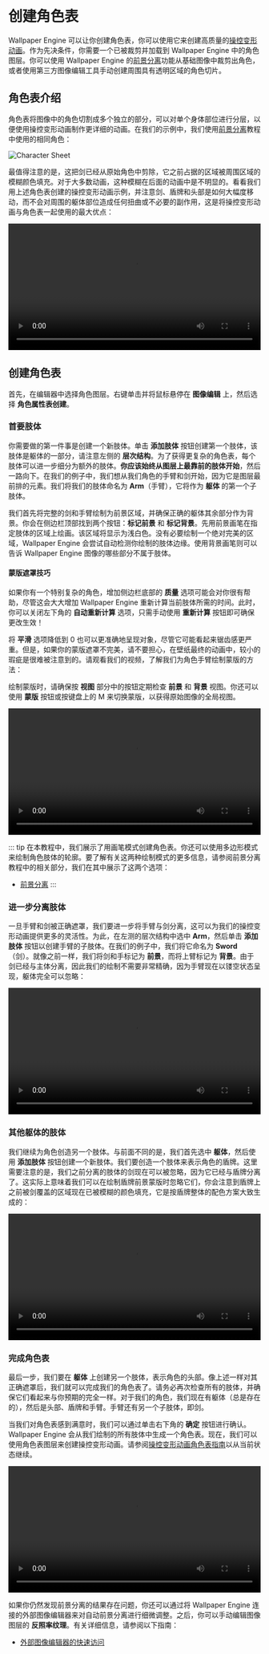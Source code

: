 # 创建角色表

Wallpaper Engine 可以让你创建角色表，你可以使用它来创建高质量的[操控变形动画](/wallpaper-engine-docs/scene/puppet-warp/introduction)。作为先决条件，你需要一个已被裁剪并加载到 Wallpaper Engine 中的角色图层。你可以使用 Wallpaper Engine 的[前景分离](/wallpaper-engine-docs/scene/image-preparation/foreground-separation)功能从基础图像中裁剪出角色，或者使用第三方图像编辑工具手动创建周围具有透明区域的角色切片。

## 角色表介绍

角色表将图像中的角色切割成多个独立的部分，可以对单个身体部位进行分层，以便使用操控变形动画制作更详细的动画。在我们的示例中，我们使用[前景分离](/wallpaper-engine-docs/scene/image-preparation/foreground-separation)教程中使用的相同角色：

![Character Sheet](/wallpaper-engine-docs/img/character-sheet-creation/character_sheet_example.png)

最值得注意的是，这把剑已经从原始角色中剪除，它之前占据的区域被周围区域的模糊颜色填充。对于大多数动画，这种模糊在后面的动画中是不明显的。看看我们用上述角色表创建的操控变形动画示例，并注意剑、盾牌和头部是如何大幅度移动，而不会对周围的躯体部位造成任何扭曲或不必要的副作用，这是将操控变形动画与角色表一起使用的最大优点：

<video width="100%" controls autoplay loop>
  <source :src="$withBase('/videos/character_sheet_puppet_warp.mp4')" type="video/mp4">
  Your browser does not support the video tag.
</video>


## 创建角色表

首先，在编辑器中选择角色图层。右键单击并将鼠标悬停在 **图像编辑** 上，然后选择 **角色属性表创建**。

### 首要肢体

你需要做的第一件事是创建一个新肢体。单击 **添加肢体** 按钮创建第一个肢体，该肢体是躯体的一部分，请注意左侧的 **层次结构**。为了获得更复杂的角色表，每个肢体可以进一步细分为额外的肢体。**你应该始终从图层上最靠前的肢体开始**，然后一路向下。在我们的例子中，我们想从我们角色的手臂和剑开始，因为它是图层最前排的元素。我们将我们的肢体命名为 **Arm**（手臂），它将作为 **躯体** 的第一个子肢体。

我们首先将完整的剑和手臂绘制为前景区域，并确保正确的躯体其余部分作为背景。你会在侧边栏顶部找到两个按钮：**标记前景** 和 **标记背景**。先用前景画笔在指定肢体的区域上绘画。该区域将显示为浅白色。没有必要绘制一个绝对完美的区域，Wallpaper Engine 会尝试自动检测你绘制的肢体边缘。使用背景画笔则可以告诉 Wallpaper Engine 图像的哪些部分不属于肢体。

#### 蒙版遮罩技巧

如果你有一个特别复杂的角色，增加侧边栏底部的 **质量** 选项可能会对你很有帮助，尽管这会大大增加 Wallpaper Engine 重新计算当前肢体所需的时间。此时，你可以关闭左下角的 **自动重新计算** 选项，只需手动使用 **重新计算** 按钮即可确保更改生效！

将 **平滑** 选项降低到 0 也可以更准确地呈现对象，尽管它可能看起来锯齿感更严重。但是，如果你的蒙版遮罩不完美，请不要担心，在壁纸最终的动画中，较小的瑕疵是很难被注意到的。请观看我们的视频，了解我们为角色手臂绘制蒙版的方法：

绘制蒙版时，请确保按 **视图** 部分中的按钮定期检查 **前景** 和 **背景** 视图。你还可以使用 **蒙版** 按钮或按键盘上的 M 来切换蒙版，以获得原始图像的全局视图。


<video width="100%" controls>
  <source :src="$withBase('/videos/cs_arm.mp4')" type="video/mp4">
  Your browser does not support the video tag.
</video>

::: tip
在本教程中，我们展示了用画笔模式创建角色表。你还可以使用多边形模式来绘制角色肢体的轮廓。要了解有关这两种绘制模式的更多信息，请参阅前景分离教程中的相关部分，我们在其中展示了这两个选项：

* [前景分离](/wallpaper-engine-docs/scene/image-preparation/foreground-separation)
:::

### 进一步分离肢体

一旦手臂和剑被正确遮罩，我们要进一步将手臂与剑分离，这可以为我们的操控变形动画提供更多的灵活性。为此，在左测的层次结构中选中 **Arm**，然后单击 **添加肢体** 按钮以创建手臂的子肢体。在我们的例子中，我们将它命名为 **Sword**（剑）。就像之前一样，我们将剑和手标记为 **前景**，而将上臂标记为 **背景**。由于剑已经与主体分离，因此我们的绘制不需要非常精确，因为手臂现在以镂空状态呈现，躯体完全可以忽略：

<video width="100%" controls>
  <source :src="$withBase('/videos/cs_sword.mp4')" type="video/mp4">
  Your browser does not support the video tag.
</video>

### 其他躯体的肢体

我们继续为角色创造另一个肢体。与前面不同的是，我们首先选中 **躯体**，然后使用 **添加肢体** 按钮创建一个新肢体。我们要创造一个肢体来表示角色的盾牌。这里需要注意的是，我们之前分离的肢体的剑现在可以被忽略，因为它已经与盾牌分离了。这实际上意味着我们可以在绘制盾牌前景蒙版时忽略它们，你会注意到盾牌上之前被剑覆盖的区域现在已被模糊的颜色填充，它是按盾牌整体的配色方案大致生成的：

<video width="100%" controls>
  <source :src="$withBase('/videos/cs_shield.mp4')" type="video/mp4">
  Your browser does not support the video tag.
</video>

### 完成角色表

最后一步，我们要在 **躯体** 上创建另一个肢体，表示角色的头部。像上述一样对其正确遮罩后，我们就可以完成我们的角色表了。请务必再次检查所有的肢体，并确保它们看起来与你预期的完全一样。对于我们的角色，我们现在有躯体（总是存在的），然后是头部、盾牌和手臂。手臂还有另一个子肢体，即剑。

当我们对角色表感到满意时，我们可以通过单击右下角的 **确定** 按钮进行确认。Wallpaper Engine 会从我们绘制的所有肢体中生成一个角色表。现在，我们可以使用角色表图层来创建操控变形动画。请参阅[操控变形动画角色表指南](/wallpaper-engine-docs/scene/puppet-warp/charactersheet)以从当前状态继续。

<video width="100%" controls>
  <source :src="$withBase('/videos/cs_summary.mp4')" type="video/mp4">
  Your browser does not support the video tag.
</video>

如果你仍然发现前景分离的结果存在问题，你还可以通过将 Wallpaper Engine 连接的外部图像编辑器来对自动前景分离进行细微调整。之后，你可以手动编辑图像图层的 **反照率纹理**。有关详细信息，请参阅以下指南：

* [外部图像编辑器的快速访问](/wallpaper-engine-docs/scene/image-preparation/external-editor)
